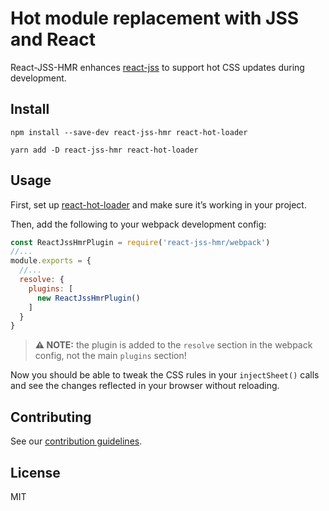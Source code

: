 # Hot module replacement with JSS and React

React-JSS-HMR enhances [react-jss][1] to support hot CSS updates during development.

## Install

```
npm install --save-dev react-jss-hmr react-hot-loader
```

```
yarn add -D react-jss-hmr react-hot-loader
```

## Usage

First, set up [react-hot-loader][2] and make sure it’s working in your project.
   
Then, add the following to your webpack development config:

```javascript 1.8
const ReactJssHmrPlugin = require('react-jss-hmr/webpack')
//...
module.exports = {
  //...
  resolve: {
    plugins: [
      new ReactJssHmrPlugin()
    ]
  }
}
```

> **⚠️ NOTE:** the plugin is added to the `resolve` section in the webpack config, not the main 
> `plugins` section!

Now you should be able to tweak the CSS rules in your `injectSheet()` calls and see the changes 
reflected in your browser without reloading.

## Contributing

See our [contribution guidelines](./contributing.md).

## License

MIT

[1]: https://github.com/cssinjs/react-jss
[2]: https://github.com/gaearon/react-hot-loader
[3]: https://lodash.com/docs#flow
[4]: https://github.com/acdlite/recompose/blob/master/docs/API.md#compose

